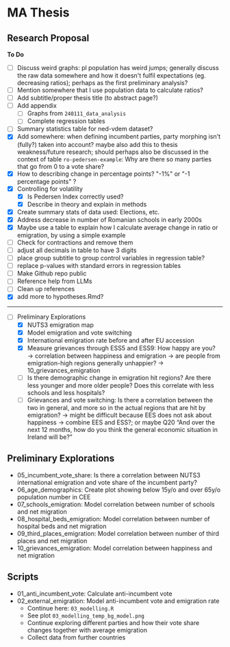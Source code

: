 # MA Thesis

## Research Proposal

**To Do**
- [ ] Discuss weird graphs: pl population has weird jumps; generally discuss the raw data somewhere and how it doesn't fulfil expectations (eg. decreasing ratios); perhaps as the first preliminary analysis?
- [ ] Mention somewhere that I use population data to calculate ratios?
- [ ] Add subtitle/proper thesis title (to abstract page?)
- [ ] Add appendix
  - [ ] Graphs from `240111_data_analysis`
  - [ ] Complete regression tables
- [ ] Summary statistics table for ned-vdem dataset?
- [x] Add somewhere: when defining incumbent parties, party morphing isn't (fully?) taken into account? maybe also add this to thesis weakness/future research; should perhaps also be discussed in the context of table `ro-pedersen-example`: Why are there so many parties that go from 0 to a vote share?
- [x] How to describing change in percentage points? "-1\%" or "-1 percentage points" ?
- [x] Controlling for volatility
  - [x] Is Pedersen Index correctly used?
  - [x] Describe in theory and explain in methods
- [x] Create summary stats of data used: Elections, etc.
- [x] Address decrease in number of Romanian schools in early 2000s
- [x] Maybe use a table to explain how I calculate average change in ratio or emigration, by using a simple example
- [ ] Check for contractions and remove them
- [ ] adjust all decimals in table to have 3 digits
- [ ] place group subtitle to group control variables in regression table?
- [ ] replace p-values with standard errors in regression tables
- [ ] Make Github repo public
- [ ] Reference help from LLMs
- [ ] Clean up references
- [x] add more to hypotheses.Rmd?

----

- [ ] Preliminary Explorations
	- [x] NUTS3 emigration map
	- [x] Model emigration and vote switching
	- [x] International emigration rate before and after EU accession
	- [x] Measure grievances through ESS5 and ESS9: How happy are you? → correlation between happiness and emigration → are people from emigration-high regions generally unhappier? → 10_grievances_emigration
	- [ ] Is there demographic change in emigration hit regions? Are there less younger and more older people? Does this correlate with less schools and less hospitals?
	- [ ] Grievances and vote switching: Is there a correlation between the two in general, and more so in the actual regions that are hit by emigration? → might be difficult because EES does not ask about happiness → combine EES and ESS?; or maybe Q20 “And over the next 12 months, how do you think the general economic situation in Ireland will be?”

## Preliminary Explorations
- 05_incumbent_vote_share: Is there a correlation between NUTS3 international emigration and vote share of the incumbent party?
- 06_age_demographics: Create plot showing below 15y/o and over 65y/o population number in CEE
- 07_schools_emigration: Model correlation between number of schools and net migration
- 08_hospital_beds_emigration: Model correlation between number of hospital beds and net migration
- 09_third_places_emigration: Model correlation between number of third places and net migration
- 10_grievances_emigration: Model correlation between happiness and net migration

## Scripts
- 01_anti_incumbent_vote: Calculate anti-incumbent vote
- 02_external_emigration: Model anti-incumbent vote and emigration rate
  - Continue here: `03_modelling.R`
  - See plot `03_modelling_temp_bg_model.png`
  - Continue exploring different parties and how their vote share changes together with average emigration
  - Collect data from further countries
  